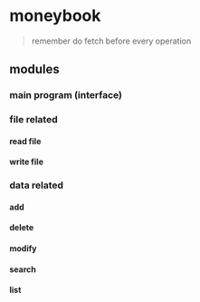 # moneybook
> remember do fetch before every operation 
## modules
### main program (interface)
### file related
#### read file
#### write file
### data related
#### add
#### delete
#### modify
#### search
#### list
